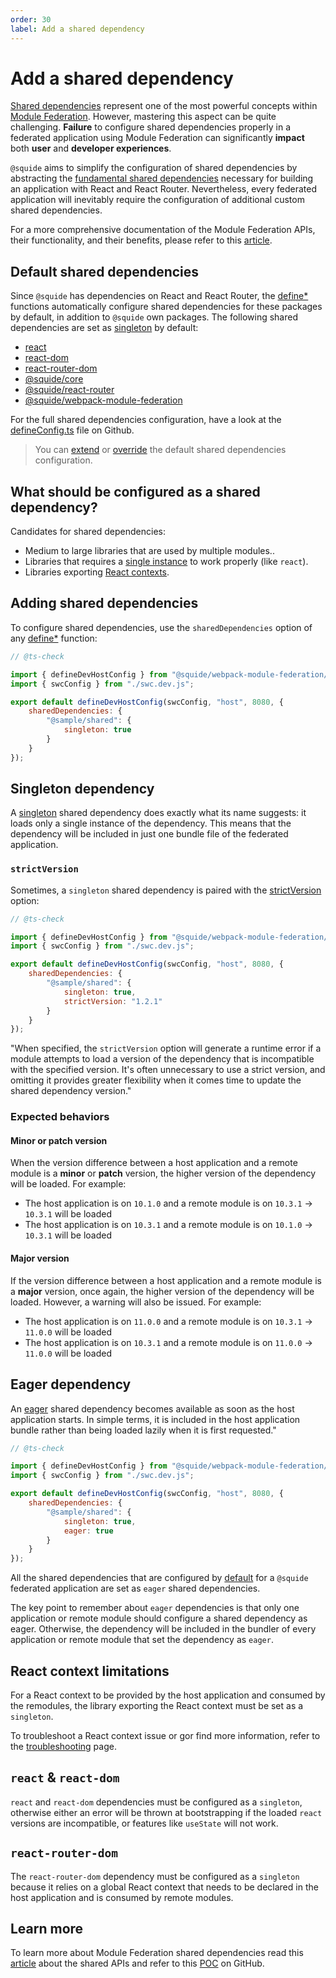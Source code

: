 ```yaml
---
order: 30
label: Add a shared dependency
---
```


# Add a shared dependency

[Shared dependencies](https://webpack.js.org/plugins/module-federation-plugin/#sharing-libraries) represent one of the most powerful concepts within [Module Federation](https://webpack.js.org/plugins/module-federation-plugin). However, mastering this aspect can be quite challenging. **Failure** to configure shared dependencies properly in a federated application using Module Federation can significantly **impact** both **user** and **developer experiences**.

`@squide` aims to simplify the configuration of shared dependencies by abstracting the [fundamental shared dependencies](#default-shared-dependencies) necessary for building an application with React and React Router. Nevertheless, every federated application will inevitably require the configuration of additional custom shared dependencies.

For a more comprehensive documentation of the Module Federation APIs, their functionality, and their benefits, please refer to this [article](https://www.infoxicator.com/en/module-federation-shared-api).

## Default shared dependencies

Since `@squide` has dependencies on React and React Router, the [define*](../reference/default.md#webpack) functions automatically configure shared dependencies for these packages by default, in addition to `@squide` own packages. The following shared dependencies are set as [singleton](#singleton-dependency) by default:

- [react](https://www.npmjs.com/package/react)
- [react-dom](https://www.npmjs.com/package/react-dom)
- [react-router-dom](https://www.npmjs.com/package/react-router-dom)
- [@squide/core](https://www.npmjs.com/package/@squide/core)
- [@squide/react-router](https://www.npmjs.com/package/@squide/react-router)
- [@squide/webpack-module-federation](https://www.npmjs.com/package/@squide/webpack-module-federation)

For the full shared dependencies configuration, have a look at the [defineConfig.ts](https://github.com/gsoft-inc/wl-squide/blob/main/packages/webpack-module-federation/src/defineConfig.ts) file on Github.

> You can [extend](../reference/webpack/defineDevHostConfig.md#extend-a-default-shared-dependency) or [override](../reference/webpack/defineDevHostConfig.md#override-a-default-shared-dependency) the default shared dependencies configuration.

## What should be configured as a shared dependency?

Candidates for shared dependencies:

- Medium to large libraries that are used by multiple modules..
- Libraries that requires a [single instance](#react--react-dom) to work properly (like `react`).
- Libraries exporting [React contexts](#react-context-limitations).

## Adding shared dependencies

To configure shared dependencies, use the `sharedDependencies` option of any [define*](../reference/default.md#webpack) function:

```js !#7-11 webpack.config.js
// @ts-check

import { defineDevHostConfig } from "@squide/webpack-module-federation/defineConfig.js";
import { swcConfig } from "./swc.dev.js";

export default defineDevHostConfig(swcConfig, "host", 8080, {
    sharedDependencies: {
        "@sample/shared": {
            singleton: true
        }
    }
});
```

## Singleton dependency

A [singleton](https://webpack.js.org/plugins/module-federation-plugin/#singleton) shared dependency does exactly what its name suggests: it loads only a single instance of the dependency. This means that the dependency will be included in just one bundle file of the federated application.

### `strictVersion`

Sometimes, a `singleton` shared dependency is paired with the [strictVersion](https://webpack.js.org/plugins/module-federation-plugin/#strictversion) option:

```js !#10 webpack.config.js
// @ts-check

import { defineDevHostConfig } from "@squide/webpack-module-federation/defineConfig.js";
import { swcConfig } from "./swc.dev.js";

export default defineDevHostConfig(swcConfig, "host", 8080, {
    sharedDependencies: {
        "@sample/shared": {
            singleton: true,
            strictVersion: "1.2.1"
        }
    }
});
```

"When specified, the `strictVersion` option will generate a runtime error if a module attempts to load a version of the dependency that is incompatible with the specified version. It's often unnecessary to use a strict version, and omitting it provides greater flexibility when it comes time to update the shared dependency version."

### Expected behaviors

#### Minor or patch version

When the version difference between a host application and a remote module is a **minor** or **patch** version, the higher version of the dependency will be loaded. For example:

- The host application is on `10.1.0` and a remote module is on `10.3.1` -> `10.3.1` will be loaded
- The host application is on `10.3.1` and a remote module is on `10.1.0` -> `10.3.1` will be loaded

#### Major version

If the version difference between a host application and a remote module is a **major** version, once again, the higher version of the dependency will be loaded. However, a warning will also be issued. For example:

- The host application is on `11.0.0` and a remote module is on `10.3.1` -> `11.0.0` will be loaded
- The host application is on `10.3.1` and a remote module is on `11.0.0` -> `11.0.0` will be loaded

## Eager dependency

An [eager](https://webpack.js.org/plugins/module-federation-plugin/#eager) shared dependency becomes available as soon as the host application starts. In simple terms, it is included in the host application bundle rather than being loaded lazily when it is first requested."

```js !#10 webpack.config.js
// @ts-check

import { defineDevHostConfig } from "@squide/webpack-module-federation/defineConfig.js";
import { swcConfig } from "./swc.dev.js";

export default defineDevHostConfig(swcConfig, "host", 8080, {
    sharedDependencies: {
        "@sample/shared": {
            singleton: true,
            eager: true
        }
    }
});
```

All the shared dependencies that are configured by [default](#default-shared-dependencies) for a `@squide` federated application are set as `eager` shared dependencies.

The key point to remember about `eager` dependencies is that only one application or remote module should configure a shared dependency as eager. Otherwise, the dependency will be included in the bundler of every application or remote module that set the dependency as `eager`.

## React context limitations

For a React context to be provided by the host application and consumed by the remodules, the library exporting the React context must be set as a `singleton`.

To troubleshoot a React context issue or gor find more information, refer to the [troubleshooting](../troubleshooting.md#react-context-values-are-undefined) page.

## `react` & `react-dom`

`react` and `react-dom` dependencies must be configured as a `singleton`, otherwise either an error will be thrown at bootstrapping if the loaded `react` versions are incompatible, or features like `useState` will not work.

## `react-router-dom`

The `react-router-dom` dependency must be configured as a `singleton` because it relies on a global React context that needs to be declared in the host application and is consumed by remote modules.

## Learn more

To learn more about Module Federation shared dependencies read this [article](https://www.infoxicator.com/en/module-federation-shared-api) about the shared APIs and refer to this [POC](https://github.com/patricklafrance/wmf-versioning) on GitHub.
